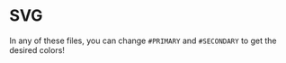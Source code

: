 # SVG

In any of these files, you can change `#PRIMARY` and `#SECONDARY` to get the desired colors!
